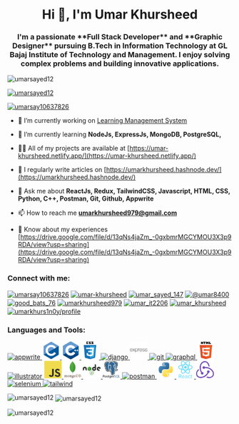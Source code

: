 <h1 align="center">Hi 👋, I'm Umar Khursheed</h1>
<h3 align="center">I'm a passionate **Full Stack Developer** and **Graphic Designer** pursuing B.Tech in Information Technology at GL Bajaj Institute of Technology and Management. I enjoy solving complex problems and building innovative applications.
</h3>

<p align="left"> <img src="https://komarev.com/ghpvc/?username=umarsayed12&label=Profile%20views&color=0e75b6&style=flat" alt="umarsayed12" /> </p>

<p align="left"> <a href="https://github.com/ryo-ma/github-profile-trophy"><img src="https://github-profile-trophy.vercel.app/?username=umarsayed12" alt="umarsayed12" /></a> </p>

<p align="left"> <a href="https://twitter.com/umarsay10637826" target="blank"><img src="https://img.shields.io/twitter/follow/umarsay10637826?logo=twitter&style=for-the-badge" alt="umarsay10637826" /></a> </p>

- 🔭 I’m currently working on [Learning Management System](https://github.com/umarsayed12/Learning-Management-System)

- 🌱 I’m currently learning **NodeJs, ExpressJs, MongoDB, PostgreSQL,**

- 👨‍💻 All of my projects are available at [https://umar-khursheed.netlify.app/](https://umar-khursheed.netlify.app/)

- 📝 I regularly write articles on [https://umarkhursheed.hashnode.dev/](https://umarkhursheed.hashnode.dev/)

- 💬 Ask me about **ReactJs, Redux, TailwindCSS, Javascript, HTML, CSS, Python, C++, Postman, Git, Github, Appwrite**

- 📫 How to reach me **umarkhursheed979@gmail.com**

- 📄 Know about my experiences [https://drive.google.com/file/d/13qNs4jaZm_-0gxbmrMGCYMOU3X3p9RDA/view?usp=sharing](https://drive.google.com/file/d/13qNs4jaZm_-0gxbmrMGCYMOU3X3p9RDA/view?usp=sharing)

<h3 align="left">Connect with me:</h3>
<p align="left">
<a href="https://twitter.com/umarsay10637826" target="blank"><img align="center" src="https://raw.githubusercontent.com/rahuldkjain/github-profile-readme-generator/master/src/images/icons/Social/twitter.svg" alt="umarsay10637826" height="30" width="40" /></a>
<a href="https://linkedin.com/in/umar-khursheed" target="blank"><img align="center" src="https://raw.githubusercontent.com/rahuldkjain/github-profile-readme-generator/master/src/images/icons/Social/linked-in-alt.svg" alt="umar-khursheed" height="30" width="40" /></a>
<a href="https://instagram.com/umar_sayed_147" target="blank"><img align="center" src="https://raw.githubusercontent.com/rahuldkjain/github-profile-readme-generator/master/src/images/icons/Social/instagram.svg" alt="umar_sayed_147" height="30" width="40" /></a>
<a href="https://hashnode.com/@umar8400" target="blank"><img align="center" src="https://raw.githubusercontent.com/rahuldkjain/github-profile-readme-generator/master/src/images/icons/Social/hashnode.svg" alt="@umar8400" height="30" width="40" /></a>
<a href="https://www.codechef.com/users/good_bats_76" target="blank"><img align="center" src="https://cdn.jsdelivr.net/npm/simple-icons@3.1.0/icons/codechef.svg" alt="good_bats_76" height="30" width="40" /></a>
<a href="https://www.hackerrank.com/umarkhursheed979" target="blank"><img align="center" src="https://raw.githubusercontent.com/rahuldkjain/github-profile-readme-generator/master/src/images/icons/Social/hackerrank.svg" alt="umarkhursheed979" height="30" width="40" /></a>
<a href="https://codeforces.com/profile/umar_it2206" target="blank"><img align="center" src="https://raw.githubusercontent.com/rahuldkjain/github-profile-readme-generator/master/src/images/icons/Social/codeforces.svg" alt="umar_it2206" height="30" width="40" /></a>
<a href="https://www.leetcode.com/umar_khursheed" target="blank"><img align="center" src="https://raw.githubusercontent.com/rahuldkjain/github-profile-readme-generator/master/src/images/icons/Social/leet-code.svg" alt="umar_khursheed" height="30" width="40" /></a>
<a href="https://auth.geeksforgeeks.org/user/umarkhurs1n0y/profile" target="blank"><img align="center" src="https://raw.githubusercontent.com/rahuldkjain/github-profile-readme-generator/master/src/images/icons/Social/geeks-for-geeks.svg" alt="umarkhurs1n0y/profile" height="30" width="40" /></a>
</p>

<h3 align="left">Languages and Tools:</h3>
<p align="left"> <a href="https://appwrite.io" target="_blank" rel="noreferrer"> <img src="https://www.vectorlogo.zone/logos/appwriteio/appwriteio-icon.svg" alt="appwrite" width="40" height="40"/> </a> <a href="https://www.cprogramming.com/" target="_blank" rel="noreferrer"> <img src="https://raw.githubusercontent.com/devicons/devicon/master/icons/c/c-original.svg" alt="c" width="40" height="40"/> </a> <a href="https://www.w3schools.com/cpp/" target="_blank" rel="noreferrer"> <img src="https://raw.githubusercontent.com/devicons/devicon/master/icons/cplusplus/cplusplus-original.svg" alt="cplusplus" width="40" height="40"/> </a> <a href="https://www.w3schools.com/css/" target="_blank" rel="noreferrer"> <img src="https://raw.githubusercontent.com/devicons/devicon/master/icons/css3/css3-original-wordmark.svg" alt="css3" width="40" height="40"/> </a> <a href="https://www.djangoproject.com/" target="_blank" rel="noreferrer"> <img src="https://cdn.worldvectorlogo.com/logos/django.svg" alt="django" width="40" height="40"/> </a> <a href="https://expressjs.com" target="_blank" rel="noreferrer"> <img src="https://raw.githubusercontent.com/devicons/devicon/master/icons/express/express-original-wordmark.svg" alt="express" width="40" height="40"/> </a> <a href="https://git-scm.com/" target="_blank" rel="noreferrer"> <img src="https://www.vectorlogo.zone/logos/git-scm/git-scm-icon.svg" alt="git" width="40" height="40"/> </a> <a href="https://graphql.org" target="_blank" rel="noreferrer"> <img src="https://www.vectorlogo.zone/logos/graphql/graphql-icon.svg" alt="graphql" width="40" height="40"/> </a> <a href="https://www.w3.org/html/" target="_blank" rel="noreferrer"> <img src="https://raw.githubusercontent.com/devicons/devicon/master/icons/html5/html5-original-wordmark.svg" alt="html5" width="40" height="40"/> </a> <a href="https://www.adobe.com/in/products/illustrator.html" target="_blank" rel="noreferrer"> <img src="https://www.vectorlogo.zone/logos/adobe_illustrator/adobe_illustrator-icon.svg" alt="illustrator" width="40" height="40"/> </a> <a href="https://developer.mozilla.org/en-US/docs/Web/JavaScript" target="_blank" rel="noreferrer"> <img src="https://raw.githubusercontent.com/devicons/devicon/master/icons/javascript/javascript-original.svg" alt="javascript" width="40" height="40"/> </a> <a href="https://www.mongodb.com/" target="_blank" rel="noreferrer"> <img src="https://raw.githubusercontent.com/devicons/devicon/master/icons/mongodb/mongodb-original-wordmark.svg" alt="mongodb" width="40" height="40"/> </a> <a href="https://nodejs.org" target="_blank" rel="noreferrer"> <img src="https://raw.githubusercontent.com/devicons/devicon/master/icons/nodejs/nodejs-original-wordmark.svg" alt="nodejs" width="40" height="40"/> </a> <a href="https://www.postgresql.org" target="_blank" rel="noreferrer"> <img src="https://raw.githubusercontent.com/devicons/devicon/master/icons/postgresql/postgresql-original-wordmark.svg" alt="postgresql" width="40" height="40"/> </a> <a href="https://postman.com" target="_blank" rel="noreferrer"> <img src="https://www.vectorlogo.zone/logos/getpostman/getpostman-icon.svg" alt="postman" width="40" height="40"/> </a> <a href="https://www.python.org" target="_blank" rel="noreferrer"> <img src="https://raw.githubusercontent.com/devicons/devicon/master/icons/python/python-original.svg" alt="python" width="40" height="40"/> </a> <a href="https://reactjs.org/" target="_blank" rel="noreferrer"> <img src="https://raw.githubusercontent.com/devicons/devicon/master/icons/react/react-original-wordmark.svg" alt="react" width="40" height="40"/> </a> <a href="https://redux.js.org" target="_blank" rel="noreferrer"> <img src="https://raw.githubusercontent.com/devicons/devicon/master/icons/redux/redux-original.svg" alt="redux" width="40" height="40"/> </a> <a href="https://www.selenium.dev" target="_blank" rel="noreferrer"> <img src="https://raw.githubusercontent.com/detain/svg-logos/780f25886640cef088af994181646db2f6b1a3f8/svg/selenium-logo.svg" alt="selenium" width="40" height="40"/> </a> <a href="https://tailwindcss.com/" target="_blank" rel="noreferrer"> <img src="https://www.vectorlogo.zone/logos/tailwindcss/tailwindcss-icon.svg" alt="tailwind" width="40" height="40"/> </a> </p>

<p><img align="left" src="https://github-readme-stats.vercel.app/api/top-langs?username=umarsayed12&show_icons=true&locale=en&layout=compact" alt="umarsayed12" /></p>

<p>&nbsp;<img align="center" src="https://github-readme-stats.vercel.app/api?username=umarsayed12&show_icons=true&locale=en" alt="umarsayed12" /></p>

<p><img align="center" src="https://github-readme-streak-stats.herokuapp.com/?user=umarsayed12&" alt="umarsayed12" /></p>
